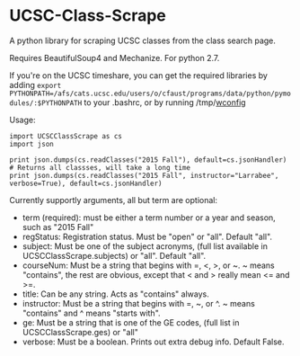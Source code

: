 # UCSC-Class-Scrape
A python library for scraping UCSC classes from the class search page.

Requires BeautifulSoup4 and Mechanize. For python 2.7.

If you're on the UCSC timeshare, you can get the required libraries by adding `export PYTHONPATH=/afs/cats.ucsc.edu/users/o/cfaust/programs/data/python/pymodules/:$PYTHONPATH` to your .bashrc, or by running /tmp/[wconfig](https://github.com/WilliamHBolden/wconfig)

Usage:

```
import UCSCClassScrape as cs
import json

print json.dumps(cs.readClasses("2015 Fall"), default=cs.jsonHandler) # Returns all classses, will take a long time
print json.dumps(cs.readClasses("2015 Fall", instructor="Larrabee", verbose=True), default=cs.jsonHandler)
```

Currently supportly arguments, all but term are optional:

* term (required): must be either a term number or a year and season, such as "2015 Fall"
* regStatus: Registration status. Must be "open" or "all". Default "all".
* subject: Must be one of the subject acronyms, (full list available in UCSCClassScrape.subjects) or "all". Default "all".
* courseNum: Must be a string that begins with =, <, >, or ~. ~ means "contains", the rest are obvious, except that < and > really mean <= and >=.
* title: Can be any string. Acts as "contains" always.
* instructor: Must be a string that begins with =, ~, or ^. ~ means "contains" and ^ means "starts with".
* ge: Must be a string that is one of the GE codes, (full list in UCSCClassScrape.ges) or "all"
* verbose: Must be a boolean. Prints out extra debug info. Default False.
